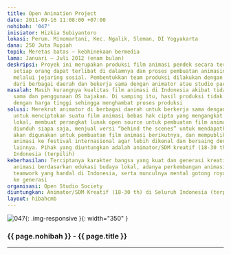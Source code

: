 ```yaml
---
title: Open Animation Project
date: 2011-09-16 11:08:00 +07:00
nohibah: '047'
inisiator: Hizkia Subiyantoro
lokasi: Perum. Minomartani, Kec. Ngalik, Sleman, DI Yogyakarta
dana: 250 Juta Rupiah
topik: Meretas batas – kebhinekaan bermedia
lama: Januari – Juli 2012 (enam bulan)
deskripsi: Proyek ini merupakan produksi film animasi pendek secara terbuka dimana
  setiap orang dapat terlibat di dalamnya dan proses pembuatan animasinya dapat diakses
  melalui jejaring sosial. Pembentukkan team produksi dilakukan dengan merekrut animator
  dari berbagai daerah dan bekerja sama dengan animator atau studio partner handal
masalah: Masih kurangnya kualitas film animasi di Indonesia akibat tidak adanya kerja
  sama dan penggunaan OS bajakan. Di samping itu, hasil produksi tidak dapat dijual
  dengan harga tinggi sehingga menghambat proses produksi
solusi: Merekrut animator di berbagai daerah untuk berkerja sama dengan animator handal
  untuk menciptakan suatu film animasi bebas hak cipta yang mengangkat kearifan budaya
  lokal, membuat perangkat lunak open source untuk pembuatan film animasi yang bisa
  diunduh siapa saja, menjual versi “behind the scenes” untuk mendapatkan donasi yang
  akan digunakan untuk pembuatan film animasi berikutnya, dan mempublikasikan film
  animasi ke festival internasional agar lebih dikenal dan bersaing dengan film animasi
  lainnya. Pihak yang diuntungkan adalah animator/SDM kreatif (18-30 th) di seluruh
  Indonesia (terpilih)
keberhasilan: Terciptanya karakter bangsa yang kuat dan generasi kreatif melalui film
  animasi berdasarkan edukasi budaya lokal, adanya perkembangan animasi dan terciptanya
  teamwork yang handal di Indonesia, serta munculnya mental gotong royong dari generasi
  ke generasi
organisasi: Open Studio Society
diuntungkan: Animator/SDM Kreatif (18-30 th) di Seluruh Indonesia (terpilih)
layout: hibahcmb
---
```


![047](/static/img/hibahcmb/047.png){: .img-responsive }{: width="350" }

### {{ page.nohibah }} - {{ page.title }}

---

